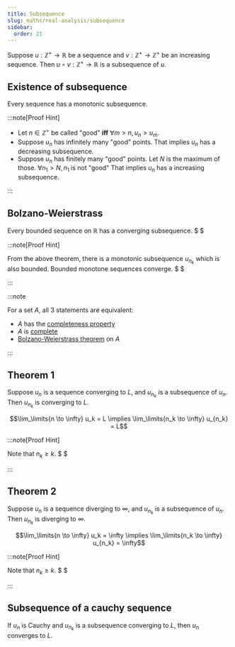 ```yaml
---
title: Subsequence
slug: maths/real-analysis/subsequence
sidebar:
  order: 21
---
```


Suppose $u:\mathbb{Z}^+\rightarrow \mathbb{R}$ be a sequence and
$v:\mathbb{Z}^+\rightarrow\mathbb{Z}^+$ be an increasing sequence. Then
$u\circ v: \mathbb{Z}^+\rightarrow \mathbb{R}$ is a subsequence of $u$.

## Existence of subsequence

Every sequence has a monotonic subsequence.

:::note[Proof Hint]

- Let $n\in\mathbb{Z}^+$ be called "good" **iff** $\forall m>n,\,u_n > u_m$.
- Suppose $u_n$ has infinitely many "good" points. That implies $u_n$ has a
  decreasing subsequence.
- Suppose $u_n$ has finitely many "good" points. Let $N$ is the maximum of
  those. $\forall n_1 > N,\,n_1\;\text{is not "good"}$ That implies $u_n$ has a
  increasing subsequence.

:::

## Bolzano-Weierstrass

Every bounded sequence on $\mathbb{R}$ has a converging subsequence. $ $

:::note[Proof Hint]

From the above theorem, there is a monotonic subsequence $u_{n_k}$ which is also
bounded. Bounded monotone sequences converge. $ $

:::

:::note

For a set $A$, all $3$ statements are equivalent:

- $A$ has the [completeness property](/maths/real-analysis/completeness-axiom/)
- $A$ is [complete](/maths/real-analysis/cauchy-sequence/#complete)
- [Bolzano-Weierstrass theorem](/maths/real-analysis/22-subsequence/#bolzano-weierstrass)
  on $A$

:::

## Theorem 1

Suppose $u_n$ is a sequence converging to $L$, and $u_{n_k}$ is a subsequence of
$u_n$. Then $u_{n_k}$ is converging to $L$.

```math
\lim_\limits{n \to \infty} u_k = L
\implies
\lim_\limits{n_k \to \infty} u_{n_k} = L
```

:::note[Proof Hint]

Note that $n_k \ge k$. $ $

:::

## Theorem 2

Suppose $u_n$ is a sequence diverging to $\infty$, and $u_{n_k}$ is a
subsequence of $u_n$. Then $u_{n_k}$ is diverging to $\infty$.

```math
\lim_\limits{n \to \infty} u_k = \infty
\implies
\lim_\limits{n_k \to \infty} u_{n_k} = \infty
```

:::note[Proof Hint]

Note that $n_k \ge k$. $ $

:::

## Subsequence of a cauchy sequence

If $u_n$ is Cauchy and $u_{n_k}$ is a subsequence converging to $L$, then $u_n$
converges to $L$.
